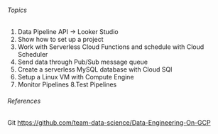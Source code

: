 ###### Topics

1. Data Pipeline API -> Looker Studio
3. Show how to set up a project
4. Work with Serverless Cloud Functions and schedule with Cloud Scheduler
5. Send data through Pub/Sub message queue
6. Create a serverless MySQL database with Cloud SQl
7. Setup a Linux VM with Compute Engine
8. Monitor Pipelines
   8.Test Pipelines

###### References

Git
https://github.com/team-data-science/Data-Engineering-On-GCP
